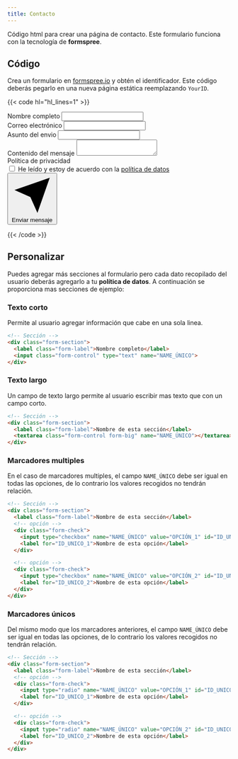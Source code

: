 ```yaml
---
title: Contacto
---
```


Código html para crear una página de contacto. Este formulario funciona con la tecnología de **formspree**. 


## Código

Crea un formulario en [formspree.io](https://formspree.io) y obtén el identificador. Este código deberás pegarlo en una nueva página estática reemplazando `YourID`.

{{< code hl="hl_lines=1" >}}
<form action="https://formspree.io/f/YourID" class="sy-1.5 i-bold" method="POST">
<!-- Sección -->
<div class="form-section">
  <label class="form-label">Nombre completo</label>
  <input class="form-control" type="text" name="name" required>
</div>

<!-- Sección -->
<div class="form-section">
  <label class="form-label">Correo electrónico</label>
  <input class="form-control" type="email" name="email" required>
</div>

<!-- Sección -->
<div class="form-section">
  <label class="form-label">Asunto del envio</label>
  <input class="form-control" type="text" name="subject" required>
</div>

<!-- Sección -->
<div class="form-section">
  <label class="form-label">Contenido del mensaje</label>
  <textarea class="form-control form-big" name="Message" required></textarea>
</div>

<!-- Sección -->
<div class="form-section">
  <label class="form-label">Política de privacidad</label>
  <div class="form-check">
    <input type="checkbox" name="RPGD" value="Acepté la política de datos" id="RPGD" required>
    <label for="RPGD">
      He leído y estoy de acuerdo con la 
      <a href="#TU_URL_LEGAL">política de datos</a>
    </label>
  </div>
</div>

<!-- Sección -->
<div class="form-section">
  <button class="btn btn-primary" type="submit">
    <svg class="i i-paper-plane" viewBox="0 0 24 24">
      <path d="m22 2-7 20-4-9-9-4zm0 0L11 13"></path>
    </svg> Enviar mensaje
  </button>
</div>
</form>
{{< /code >}}


## Personalizar

Puedes agregar más secciones al formulario pero cada dato recopilado del usuario deberás agregarlo a tu **política de datos**. A continuación se proporciona mas secciones de ejemplo:

### Texto corto

Permite al usuario agregar información que cabe en una sola linea.

```html
<!-- Sección -->
<div class="form-section">
  <label class="form-label">Nombre completo</label>
  <input class="form-control" type="text" name="NAME_ÚNICO">
</div>
```

### Texto largo

Un campo de texto largo permite al usuario escribir mas texto que con un campo corto.

```html
<!-- Sección -->
<div class="form-section">
  <label class="form-label">Nombre de esta sección</label>
  <textarea class="form-control form-big" name="NAME_ÚNICO"></textarea>
</div>
```

### Marcadores multiples

En el caso de marcadores multiples, el campo `NAME_ÚNICO` debe ser igual en todas las opciones, de lo contrario los valores recogidos no tendrán relación.

```html
<!-- Sección -->
<div class="form-section">
  <label class="form-label">Nombre de esta sección</label>
  <!-- opción -->
  <div class="form-check">
    <input type="checkbox" name="NAME_ÚNICO" value="OPCIÓN_1" id="ID_UNICO_1">
    <label for="ID_UNICO_1">Nombre de esta opción</label>
  </div>

  <!-- opción -->
  <div class="form-check">
    <input type="checkbox" name="NAME_ÚNICO" value="OPCIÓN_2" id="ID_UNICO_2">
    <label for="ID_UNICO_2">Nombre de esta opción</label>
  </div>
</div>
```

### Marcadores únicos

Del mismo modo que los marcadores anteriores, el campo `NAME_ÚNICO` debe ser igual en todas las opciones, de lo contrario los valores recogidos no tendrán relación.

```html
<!-- Sección -->
<div class="form-section">
  <label class="form-label">Nombre de esta sección</label>
  <!-- opción -->
  <div class="form-check">
    <input type="radio" name="NAME_ÚNICO" value="OPCIÓN_1" id="ID_UNICO_1">
    <label for="ID_UNICO_1">Nombre de esta opción</label>
  </div>

  <!-- opción -->
  <div class="form-check">
    <input type="radio" name="NAME_ÚNICO" value="OPCIÓN_2" id="ID_UNICO_2">
    <label for="ID_UNICO_2">Nombre de esta opción</label>
  </div>
</div>
```